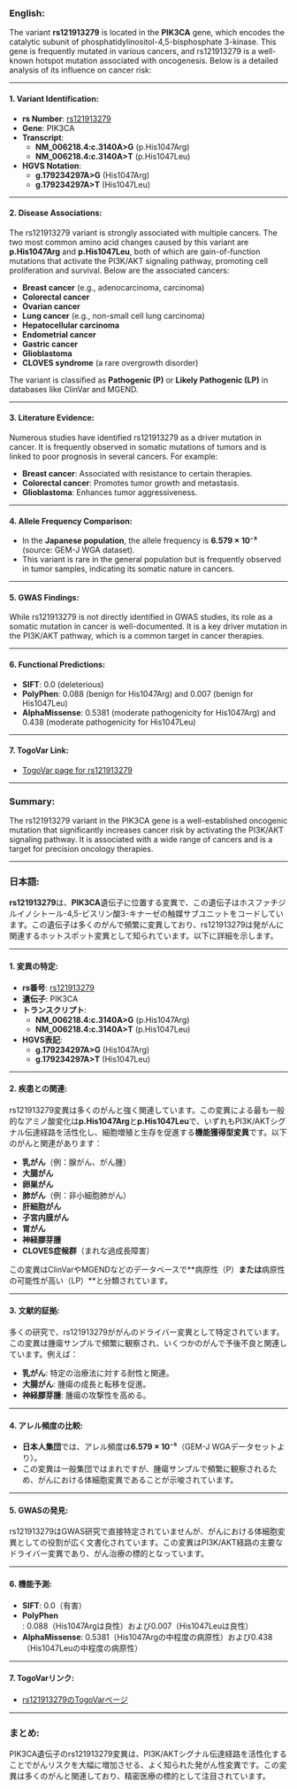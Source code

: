 ### English:
The variant **rs121913279** is located in the **PIK3CA** gene, which encodes the catalytic subunit of phosphatidylinositol-4,5-bisphosphate 3-kinase. This gene is frequently mutated in various cancers, and rs121913279 is a well-known hotspot mutation associated with oncogenesis. Below is a detailed analysis of its influence on cancer risk:

---

#### 1. **Variant Identification**:
- **rs Number**: [rs121913279](https://identifiers.org/dbsnp/rs121913279)
- **Gene**: PIK3CA
- **Transcript**: 
  - **NM_006218.4:c.3140A>G** (p.His1047Arg)
  - **NM_006218.4:c.3140A>T** (p.His1047Leu)
- **HGVS Notation**: 
  - **g.179234297A>G** (His1047Arg)
  - **g.179234297A>T** (His1047Leu)

---

#### 2. **Disease Associations**:
The rs121913279 variant is strongly associated with multiple cancers. The two most common amino acid changes caused by this variant are **p.His1047Arg** and **p.His1047Leu**, both of which are gain-of-function mutations that activate the PI3K/AKT signaling pathway, promoting cell proliferation and survival. Below are the associated cancers:
- **Breast cancer** (e.g., adenocarcinoma, carcinoma)
- **Colorectal cancer**
- **Ovarian cancer**
- **Lung cancer** (e.g., non-small cell lung carcinoma)
- **Hepatocellular carcinoma**
- **Endometrial cancer**
- **Gastric cancer**
- **Glioblastoma**
- **CLOVES syndrome** (a rare overgrowth disorder)

The variant is classified as **Pathogenic (P)** or **Likely Pathogenic (LP)** in databases like ClinVar and MGEND.

---

#### 3. **Literature Evidence**:
Numerous studies have identified rs121913279 as a driver mutation in cancer. It is frequently observed in somatic mutations of tumors and is linked to poor prognosis in several cancers. For example:
- **Breast cancer**: Associated with resistance to certain therapies.
- **Colorectal cancer**: Promotes tumor growth and metastasis.
- **Glioblastoma**: Enhances tumor aggressiveness.

---

#### 4. **Allele Frequency Comparison**:
- In the **Japanese population**, the allele frequency is **6.579 × 10⁻⁵** (source: GEM-J WGA dataset).
- This variant is rare in the general population but is frequently observed in tumor samples, indicating its somatic nature in cancers.

---

#### 5. **GWAS Findings**:
While rs121913279 is not directly identified in GWAS studies, its role as a somatic mutation in cancer is well-documented. It is a key driver mutation in the PI3K/AKT pathway, which is a common target in cancer therapies.

---

#### 6. **Functional Predictions**:
- **SIFT**: 0.0 (deleterious)
- **PolyPhen**: 0.088 (benign for His1047Arg) and 0.007 (benign for His1047Leu)
- **AlphaMissense**: 0.5381 (moderate pathogenicity for His1047Arg) and 0.438 (moderate pathogenicity for His1047Leu)

---

#### 7. **TogoVar Link**:
- [TogoVar page for rs121913279](https://togovar.org/variant/tgv15260121)

---

### Summary:
The rs121913279 variant in the PIK3CA gene is a well-established oncogenic mutation that significantly increases cancer risk by activating the PI3K/AKT signaling pathway. It is associated with a wide range of cancers and is a target for precision oncology therapies.

---

### 日本語:
**rs121913279**は、**PIK3CA**遺伝子に位置する変異で、この遺伝子はホスファチジルイノシトール-4,5-ビスリン酸3-キナーゼの触媒サブユニットをコードしています。この遺伝子は多くのがんで頻繁に変異しており、rs121913279は発がんに関連するホットスポット変異として知られています。以下に詳細を示します。

---

#### 1. **変異の特定**:
- **rs番号**: [rs121913279](https://identifiers.org/dbsnp/rs121913279)
- **遺伝子**: PIK3CA
- **トランスクリプト**: 
  - **NM_006218.4:c.3140A>G** (p.His1047Arg)
  - **NM_006218.4:c.3140A>T** (p.His1047Leu)
- **HGVS表記**: 
  - **g.179234297A>G** (His1047Arg)
  - **g.179234297A>T** (His1047Leu)

---

#### 2. **疾患との関連**:
rs121913279変異は多くのがんと強く関連しています。この変異による最も一般的なアミノ酸変化は**p.His1047Arg**と**p.His1047Leu**で、いずれもPI3K/AKTシグナル伝達経路を活性化し、細胞増殖と生存を促進する**機能獲得型変異**です。以下のがんと関連があります：
- **乳がん**（例：腺がん、がん腫）
- **大腸がん**
- **卵巣がん**
- **肺がん**（例：非小細胞肺がん）
- **肝細胞がん**
- **子宮内膜がん**
- **胃がん**
- **神経膠芽腫**
- **CLOVES症候群**（まれな過成長障害）

この変異はClinVarやMGENDなどのデータベースで**病原性（P）**または**病原性の可能性が高い（LP）**と分類されています。

---

#### 3. **文献的証拠**:
多くの研究で、rs121913279ががんのドライバー変異として特定されています。この変異は腫瘍サンプルで頻繁に観察され、いくつかのがんで予後不良と関連しています。例えば：
- **乳がん**: 特定の治療法に対する耐性と関連。
- **大腸がん**: 腫瘍の成長と転移を促進。
- **神経膠芽腫**: 腫瘍の攻撃性を高める。

---

#### 4. **アレル頻度の比較**:
- **日本人集団**では、アレル頻度は**6.579 × 10⁻⁵**（GEM-J WGAデータセットより）。
- この変異は一般集団ではまれですが、腫瘍サンプルで頻繁に観察されるため、がんにおける体細胞変異であることが示唆されています。

---

#### 5. **GWASの発見**:
rs121913279はGWAS研究で直接特定されていませんが、がんにおける体細胞変異としての役割が広く文書化されています。この変異はPI3K/AKT経路の主要なドライバー変異であり、がん治療の標的となっています。

---

#### 6. **機能予測**:
- **SIFT**: 0.0（有害）
- **PolyPhen**: 0.088（His1047Argは良性）および0.007（His1047Leuは良性）
- **AlphaMissense**: 0.5381（His1047Argの中程度の病原性）および0.438（His1047Leuの中程度の病原性）

---

#### 7. **TogoVarリンク**:
- [rs121913279のTogoVarページ](https://togovar.org/variant/tgv15260121)

---

### まとめ:
PIK3CA遺伝子のrs121913279変異は、PI3K/AKTシグナル伝達経路を活性化することでがんリスクを大幅に増加させる、よく知られた発がん性変異です。この変異は多くのがんと関連しており、精密医療の標的として注目されています。